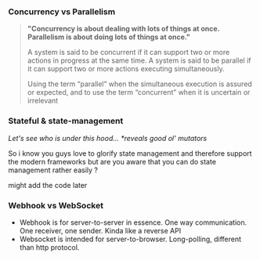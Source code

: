 ### Concurrency vs Parallelism

> **"Concurrency is about dealing with lots of things at once. Parallelism is about doing lots of things at once."**
>
> A system is said to be concurrent if it can support two or more actions in progress at the same time. A system is said to be parallel if it can support two or more actions executing simultaneously.
> 
> Using the term “parallel” when the simultaneous execution is assured or expected, and to use the term “concurrent” when it is uncertain or irrelevant

### Stateful & state-management
_Let's see who is under this hood... *reveals good ol' mutators_

So i know you guys love to glorify state management and therefore support the modern frameworks but are you aware that you can do state management rather easily ?

might add the code later

### Webhook vs WebSocket
- Webhook is for server-to-server in essence. One way communication. One receiver, one sender. Kinda like a reverse API
- Websocket is intended for server-to-browser. Long-polling, different than http protocol.
